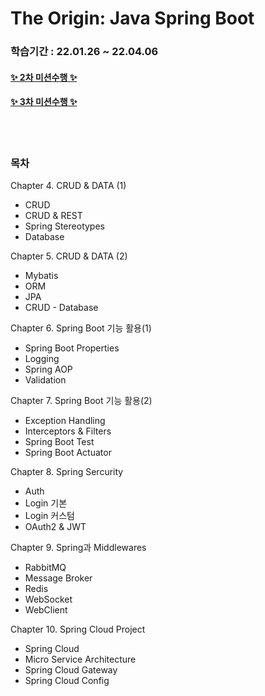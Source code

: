 # The Origin: Java Spring Boot
### 학습기간 :  22.01.26 ~ 22.04.06
#### [✨ 2차 미션수행 ✨](Mision2_result.md)
#### [✨ 3차 미션수행 ✨]()
<br>
<br>


### 목차
Chapter 4. CRUD & DATA (1)
* CRUD
* CRUD & REST
* Spring Stereotypes
* Database

Chapter 5. CRUD & DATA (2)
* Mybatis
* ORM
* JPA
* CRUD - Database

Chapter 6. Spring Boot 기능 활용(1)
* Spring Boot Properties
* Logging
* Spring AOP
* Validation

Chapter 7. Spring Boot 기능 활용(2)
* Exception Handling
* Interceptors & Filters
* Spring Boot Test
* Spring Boot Actuator

Chapter 8. Spring Sercurity
* Auth
* Login 기본
* Login 커스텀
* OAuth2 & JWT

Chapter 9. Spring과 Middlewares 
* RabbitMQ
* Message Broker
* Redis
* WebSocket
* WebClient

Chapter 10. Spring Cloud Project
* Spring Cloud
* Micro Service Architecture
* Spring Cloud Gateway
* Spring Cloud Config
